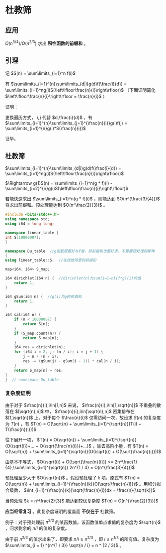 # 杜教筛

## 应用

$O(n^{3 / 4}) / O(n^{2 / 3})$ 求出 **积性函数的前缀和** 。

## 引理

记 $S(n) = \sum\limits_{i=1}^n f(i)$

有 $\sum\limits_{i=1}^{n}\sum\limits_{d|i}g(d)f(\frac{i}{d}) = \sum\limits_{i=1}^ng(i)S(\left\lfloor\frac{n}{i}\right\rfloor)$ （下面证明简化 $\left\lfloor\frac{n}{i}\right\rfloor = \frac{n}{i}$ ）

证明：

更换遍历方式， $i,j$ 代替 $d,\frac{i}{d}$ ，有 $\sum\limits_{i=1}^{n}\sum\limits_{j=1}^{\frac{n}{i}}g(i)f(j) = \sum\limits_{i=1}^{n}g(i)*S(\frac{n}{i})$

证毕。

## 杜教筛

$\sum\limits_{i=1}^{n}\sum\limits_{d|i}g(d)f(\frac{i}{d}) = \sum\limits_{i=1}^ng(i)S(\left\lfloor\frac{n}{i}\right\rfloor)$

$\Rightarrow g(1)S(n) = \sum\limits_{i=1}^n(g * f)(i) - \sum\limits_{i=2}^{n}g(i)S(\left\lfloor\frac{n}{i}\right\rfloor)$

若能快速求出 $\sum\limits_{i=1}^n(g * f)(i)$ ，则能达到 $O(n^{\frac{3}{4}})$ 将求出前缀和。预处理能达到 $O(n^\frac{2}{3})$​ 。

```cpp
#include <bits/stdc++.h>
using namespace std;
using i64 = long long;

namespace linear_table {
int S[10000007];
}

namespace Du_table  //g函数既要好与f卷，其前缀和也要好求，不需要预处理的那种
{
using linear_table::S;  //在线性筛里的前缀和

map<i64, i64> S_map;

i64 dirichlet(i64 n) {  //dirichlet(n)为sum{i=1~n}(f*g)(i)的值
    return 1;
}

i64 gSum(i64 n) {  //g(i)为g的前缀和
    return 1;
}

i64 cal(i64 n) {
    if (n < 10000007) {
        return S[n];
    }
    if (S_map.count(n)) {
        return S_map[n];
    }
    i64 res = dirichlet(n);
    for (i64 i = 2, j; (n / i); i = j + 1) {
        j = n / (n / i);
        res -= (gSum(j) - gSum(i - 1)) * cal(n / i);
    }
    return S_map[n] = res;
}
}  // namespace Du_table

```



### 复杂度证明

由于对于 $\frac{n}{i},i\in[1,n]$ 来说， $\frac{n}{i},i\in[1,\sqrt{n}]$ 不重叠的散落在 $[\sqrt{n},n]$ 中， $\frac{n}{i},i\in[\sqrt{n},n]$ 密集排布在 $[1,\sqrt{n}]$ 上。对于每个 $\frac{n}{i}$ 仅需访问一次，故设求 $S(n)$ 的复杂度为 $T(n)$ ，有 $T(n) = O(\sqrt{n} + \sum\limits_{i=1}^{\sqrt{n}}(T(i) + T(\frac{n}{i}))$

往下展开一项， $T(n) = O(\sqrt{n}) + \sum\limits_{i=1}^{\sqrt{n}}(O(\sqrt{i})+... + O(\sqrt{\frac{n}{i}})+...)$ ，除去高阶小量，有 $T(n) = O(\sqrt{n}) + \sum\limits_{i=1}^{\sqrt{n}}(O(\sqrt{i}) + O(\sqrt{\frac{n}{i}}))$

由基本不等式，  $O(\sqrt{i}) + O(\sqrt{\frac{n}{i}}) >= 2n^\frac{1}{4},\sum\limits_{i=1}^{\sqrt{n}} 2n^{1 / 4} = O(n^{\frac{3}{4}})$

预处理至少大于 $O(\sqrt{n})$ 。假设预处理了 $k$ 项，原式有 $T(n) = O(\sqrt{n}) + \sum\limits_{i=1}^{\frac{n}{k}}O(\sqrt{\frac{n}{i}})$ 。用积分拟合级数， $\int_{i=1}^{\frac{n}{k}}\sqrt{\frac{n}{i}}dx = \frac{n}{\sqrt{k}}$

当预处理 $k = n^\frac{2}{3}$ 能达到较优复杂度 $T(n) = O(n^{\frac{2}{3}})$

**应当经常复习** 。此复杂度证明的覆盖面 **不仅在于** 杜教筛。

例子：对于预处理前 $n ^ {2 / 3}$ 的某函数值，该函数值单点求值的复杂度为 $\sqrt{n}$ ，问求剩余的 $n / i$ 的值的复杂度。

由于前 $n ^ {2 / 3}$ 的值求出来了，即要求 $n / i \geq n^{2 / 3}$ ，即 $i \leq n ^ {1 / 3}$ 的所有值。复杂度为 $\sum\limits_{i = 1} ^{n^{1 / 3}} \sqrt{n / i} = n ^ {2 / 3}$ 。 


